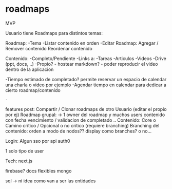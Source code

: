 # roadmaps

MVP 

Usuario tiene Roadmaps para distintos temas:

Roadmap:
    -Tema
    -Listar contenido en orden 
    -Editar Roadmap:
        Agregar / Remover contenido
        Reordenar contenido


Contenido:
    -Completo/Pendiente
    -Links a:
    -Tareas
    -Articulos
    -Videos
    -Drive (ppt, docs, ..)
    -Propio?
        - hostear markdown?
        - poder reproducir el video dentro de la aplicacion

-Tiempo estimado de completado? permite reservar un espacio de calendar
una charla o video por ejemplo
-Agendar tiempo en calendar para dedicar a cierto roadmap/contenido

    -



features post:
    Compartir / Clonar roadmaps de otro Usuario (editar el propio por ej)
    Roadmap grupal: 
        -> 1 owner del roadmap y muchos users contenido con fecha vencimiento / validacion de completado ..
    Contenido: Core o Camino critico / Opcional o no critico (requiere branching)
    Branching del contenido: orden a modo de nodos?? display como branches? o no...


Login:
 Algun sso por api
 auth0


1 solo tipo de user


Tech:
next.js

firebase? docs flexibles 
mongo

sql -> ni idea como van a ser las entidades
